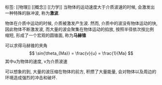 标签: [[物理]] [[概念]] [[力学]]
当物体的运动速度大于介质波速的时候, 会激发出一种特殊的脉冲波, 称为**激波**. 

物体在介质中运动的时候, 介质被激发产生波. 然而, 介质中的波没有物体运动的快, 因此物体不断激发波, 而大量的波会聚集在物体运动的掐放, 按照半径依次按比例缩短, 形成了一个宏观的圆锥面, 称为**马赫锥**

可以求得马赫锥的夹角
$$
\sin{\theta_{Ma}} = \frac{v}{u} = \frac{1}{Ma}
$$
其中u为物体的速度, v为介质波速

可以想象的到, 大量的波压缩在物体的前方, 积攒了大量能量, 会对物体以及周边的环境造成强烈的冲击和破坏. 